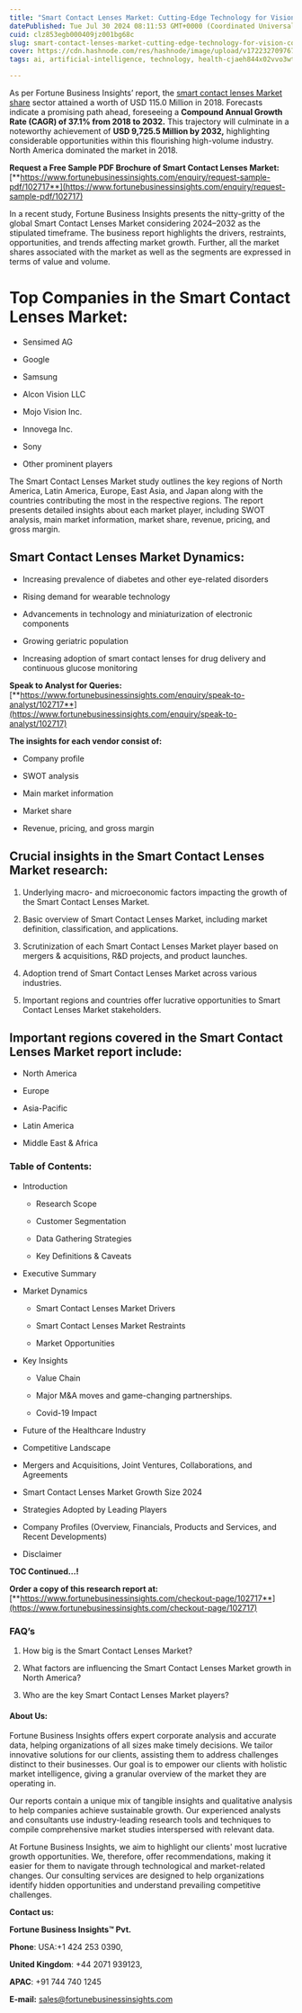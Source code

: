 ```yaml
---
title: "Smart Contact Lenses Market: Cutting-Edge Technology for Vision Correction"
datePublished: Tue Jul 30 2024 08:11:53 GMT+0000 (Coordinated Universal Time)
cuid: clz853egb000409jz001bg68c
slug: smart-contact-lenses-market-cutting-edge-technology-for-vision-correction
cover: https://cdn.hashnode.com/res/hashnode/image/upload/v1722327097677/b771651a-788a-4ee1-927a-ab42b777bedf.png
tags: ai, artificial-intelligence, technology, health-cjaeh844x02vvo3wtj5r2s75q, healthcare

---
```


As per Fortune Business Insights’ report, the [smart contact lenses Market share](https://www.fortunebusinessinsights.com/smart-contact-lenses-market-102717) sector attained a worth of USD 115.0 Million in 2018. Forecasts indicate a promising path ahead, foreseeing a **Compound Annual Growth Rate (CAGR) of 37.1% from 2018 to 2032.** This trajectory will culminate in a noteworthy achievement of **USD 9,725.5 Million by 2032,** highlighting considerable opportunities within this flourishing high-volume industry. North America dominated the market in 2018.

**Request a Free Sample PDF Brochure of Smart Contact Lenses Market:** [**https://www.fortunebusinessinsights.com/enquiry/request-sample-pdf/102717**](https://www.fortunebusinessinsights.com/enquiry/request-sample-pdf/102717)

In a recent study, Fortune Business Insights presents the nitty-gritty of the global Smart Contact Lenses Market considering 2024–2032 as the stipulated timeframe. The business report highlights the drivers, restraints, opportunities, and trends affecting market growth. Further, all the market shares associated with the market as well as the segments are expressed in terms of value and volume.

# **Top Companies in the Smart Contact Lenses Market:**

* Sensimed AG
    
* Google
    
* Samsung
    
* Alcon Vision LLC
    
* Mojo Vision Inc.
    
* Innovega Inc.
    
* Sony
    
* Other prominent players
    

The Smart Contact Lenses Market study outlines the key regions of North America, Latin America, Europe, East Asia, and Japan along with the countries contributing the most in the respective regions. The report presents detailed insights about each market player, including SWOT analysis, main market information, market share, revenue, pricing, and gross margin.

## Smart Contact Lenses Market **Dynamics**:

* Increasing prevalence of diabetes and other eye-related disorders
    
* Rising demand for wearable technology
    
* Advancements in technology and miniaturization of electronic components
    
* Growing geriatric population
    
* Increasing adoption of smart contact lenses for drug delivery and continuous glucose monitoring
    

**Speak to Analyst for Queries:** [**https://www.fortunebusinessinsights.com/enquiry/speak-to-analyst/102717**](https://www.fortunebusinessinsights.com/enquiry/speak-to-analyst/102717)

**The insights for each vendor consist of:**

* Company profile
    
* SWOT analysis
    
* Main market information
    
* Market share
    
* Revenue, pricing, and gross margin
    

## **Crucial insights in the Smart Contact Lenses Market research:**

1. Underlying macro- and microeconomic factors impacting the growth of the Smart Contact Lenses Market.
    
2. Basic overview of Smart Contact Lenses Market, including market definition, classification, and applications.
    
3. Scrutinization of each Smart Contact Lenses Market player based on mergers & acquisitions, R&D projects, and product launches.
    
4. Adoption trend of Smart Contact Lenses Market across various industries.
    
5. Important regions and countries offer lucrative opportunities to Smart Contact Lenses Market stakeholders.
    

## **Important regions covered in the Smart Contact Lenses Market report include:**

* North America
    
* Europe
    
* Asia-Pacific
    
* Latin America
    
* Middle East & Africa
    

### **Table of Contents:**

* Introduction
    
    * Research Scope
        
    * Customer Segmentation
        
    * Data Gathering Strategies
        
    * Key Definitions & Caveats
        
* Executive Summary
    
* Market Dynamics
    
    * Smart Contact Lenses Market Drivers
        
    * Smart Contact Lenses Market Restraints
        
    * Market Opportunities
        
* Key Insights
    
    * Value Chain
        
    * Major M&A moves and game-changing partnerships.
        
    * Covid-19 Impact
        
* Future of the Healthcare Industry
    
* Competitive Landscape
    
* Mergers and Acquisitions, Joint Ventures, Collaborations, and Agreements
    
* Smart Contact Lenses Market Growth Size 2024
    
* Strategies Adopted by Leading Players
    
* Company Profiles (Overview, Financials, Products and Services, and Recent Developments)
    
* Disclaimer
    

**TOC Continued…!**

**Order a copy of this research report at:** [**https://www.fortunebusinessinsights.com/checkout-page/102717**](https://www.fortunebusinessinsights.com/checkout-page/102717)

### **FAQ’s**

1. How big is the Smart Contact Lenses Market?
    
2. What factors are influencing the Smart Contact Lenses Market growth in North America?
    
3. Who are the key Smart Contact Lenses Market players?
    

#### **About Us:**

Fortune Business Insights offers expert corporate analysis and accurate data, helping organizations of all sizes make timely decisions. We tailor innovative solutions for our clients, assisting them to address challenges distinct to their businesses. Our goal is to empower our clients with holistic market intelligence, giving a granular overview of the market they are operating in.

Our reports contain a unique mix of tangible insights and qualitative analysis to help companies achieve sustainable growth. Our experienced analysts and consultants use industry-leading research tools and techniques to compile comprehensive market studies interspersed with relevant data.

At Fortune Business Insights, we aim to highlight our clients' most lucrative growth opportunities. We, therefore, offer recommendations, making it easier for them to navigate through technological and market-related changes. Our consulting services are designed to help organizations identify hidden opportunities and understand prevailing competitive challenges.

**Contact us:**

**Fortune Business Insights™ Pvt.**

**Phone**: USA:+1 424 253 0390,

**United Kingdom**: +44 2071 939123,

**APAC**: +91 744 740 1245

**E-mail:** [sales@fortunebusinessinsights.com](mailto:sales@fortunebusinessinsights.com)